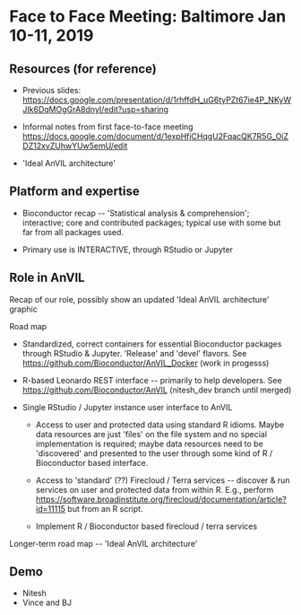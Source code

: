 # Face to Face Meeting: Baltimore Jan 10-11, 2019

## Resources (for reference)

- Previous slides: https://docs.google.com/presentation/d/1rhffdH_uG6tyPZt67ie4P_NKyWJIk6DqMOgGrA8dnyI/edit?usp=sharing

- Informal notes from first face-to-face meeting https://docs.google.com/document/d/1expHfjCHqgU2FqacQK7R5G_OiZDZ12xvZUhwYUw5emU/edit

- 'Ideal AnVIL architecture'

## Platform and expertise


- Bioconductor recap -- 'Statistical analysis & comprehension'; interactive; core and contributed packages; typical use with some but far from all packages used.

- Primary use is INTERACTIVE, through RStudio or Jupyter

## Role in AnVIL

Recap of our role, possibly show an updated 'Ideal AnVIL architecture' graphic

Road map

- Standardized, correct containers for essential Bioconductor packages through RStudio & Jupyter. 'Release' and 'devel' flavors. See https://github.com/Bioconductor/AnVIL_Docker (work in progesss)

- R-based Leonardo REST interface -- primarily to help developers. See https://github.com/Bioconductor/AnVIL (nitesh_dev branch until merged)

- Single RStudio / Jupyter instance user interface to AnVIL

  - Access to user and protected data using standard R idioms. Maybe data resources are just 'files' on the file system and no special implementation is required; maybe data resources need to be 'discovered' and presented to the user through some kind of R / Bioconductor based interface.
  
  - Access to 'standard' (??) Firecloud / Terra services -- discover & run services on user and protected data from within R. E.g., perform https://software.broadinstitute.org/firecloud/documentation/article?id=11115 but from an R script.
  
  - Implement R / Bioconductor based firecloud / terra services

Longer-term road map -- 'Ideal AnVIL architecture'

## Demo

- Nitesh
- Vince and BJ

